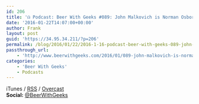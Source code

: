 ```yaml
---
id: 206
title: '☊ Podcast: Beer With Geeks #089: John Malkovich is Norman Osborn'
date: '2016-01-22T14:07:00+00:00'
author: Frank
layout: post
guid: 'https://34.95.34.211/?p=206'
permalink: /blog/2016/01/22/2016-1-16-podcast-beer-with-geeks-089-john-malkovich-is-norman-osborn/
passthrough_url:
    - 'http://www.beerwithgeeks.com/2016/01/089-john-malkovich-is-norman-osborn.html'
categories:
    - 'Beer With Geeks'
    - Podcasts
---
```


<div class="
          image-block-outer-wrapper
          layout-caption-below
          design-layout-inline
          
          
          
        " data-test="image-block-inline-outer-wrapper"><figure class="
              sqs-block-image-figure
              intrinsic
            " style="max-width:250px;"><div class="image-block-wrapper" data-animation-override="" data-animation-role="image"><div class="sqs-image-shape-container-element
              
          
        
              
            " style="
                position: relative;
                
                  padding-bottom:100%;
                
                overflow: hidden;
              "><noscript>![](https://images.squarespace-cdn.com/content/v1/5070e334e4b00907bc18faef/1452960548803-JGH77027XFN2QJY3N427/image-asset.jpeg)</noscript>![](https://images.squarespace-cdn.com/content/v1/5070e334e4b00907bc18faef/1452960548803-JGH77027XFN2QJY3N427/image-asset.jpeg)</div></div></figure></div>Tim and Frank remember the first Spider-Man movie in glorious detail. As we ramp up for Spider-Man’s first MCU appearance in *Captain America: Civil War*, take a listen and remember his first film.

**Subscribe:** [iTunes](https://itunes.apple.com/us/podcast/beer-with-geeks/id910485914?mt=2) / [RSS](http://feeds.feedburner.com/beerwithgeeks) / [Overcast](https://overcast.fm/itunes910485914/beer-with-geeks-a-geek-pop-culture-podcast)  
**Social:** [@BeerWithGeeks](https://twitter.com/beerwithgeeks)

<div class="sqs-audio-embed" data-author="Thought Bubble Audio" data-color-theme="dark" data-design-style="minimal" data-duration-in-ms="" data-mime-type="audio/mpeg" data-show-download="false" data-title="Beer With Geeks #089: John Malkovich is Norman Osborn" data-url="http://www.podtrac.com/pts/redirect.mp3/archive.org/download/BWG089/BWG089.mp3"></div>